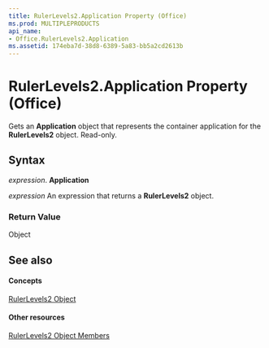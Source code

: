```yaml
---
title: RulerLevels2.Application Property (Office)
ms.prod: MULTIPLEPRODUCTS
api_name:
- Office.RulerLevels2.Application
ms.assetid: 174eba7d-38d8-6389-5a83-bb5a2cd2613b
---
```



# RulerLevels2.Application Property (Office)

Gets an  **Application** object that represents the container application for the **RulerLevels2** object. Read-only.


## Syntax

 _expression_. **Application**

 _expression_ An expression that returns a **RulerLevels2** object.


### Return Value

Object


## See also


#### Concepts


[RulerLevels2 Object](rulerlevels2-object-office.md)
#### Other resources


[RulerLevels2 Object Members](rulerlevels2-members-office.md)

